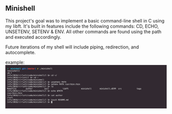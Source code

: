 ## Minishell

This project's goal was to implement a basic command-line shell in C using my libft.
It's built in features include the following commands: CD, ECHO, UNSETENV,
SETENV & ENV. All other commands are found using the path and executed accordingly.

Future iterations of my shell will include piping, redirection, and autocomplete.

example:
![example](https://github.com/Dauie/ft_minishell/blob/master/msss.png)